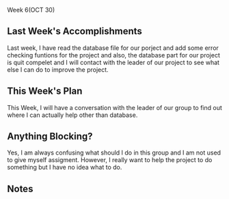 Week 6(OCT 30)
## Last Week's Accomplishments
Last week, I have read the database file for our porject and add some error checking funtions for the project and also, the database part for our project is quit compelet and I will contact with the leader of our project to see what else I can do to improve the project.
## This Week's Plan
This Week, I will have a conversation with the leader of our group to find out where I can actually help other than database.
## Anything Blocking?
Yes, I am always confusing what should I do in this group and I am not used to give myself assigment. However, I really want to help the project to do something but I have no idea what to do.
## Notes